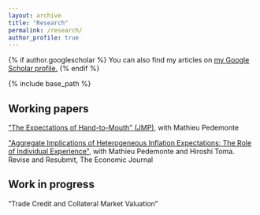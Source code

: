 ```yaml
---
layout: archive
title: "Research"
permalink: /research/
author_profile: true
---
```


{% if author.googlescholar %}
You can also find my articles on <u><a href="{{author.googlescholar}}">my Google Scholar profile</a>.</u>
{% endif %}

{% include base_path %}

## Working papers

["The Expectations of Hand-to-Mouth" (JMP)](https://tyentzen.github.io/files/montero_yang_yentzen_price_of_faith_250206.pdf), with Mathieu Pedemonte

["Aggregate Implications of Heterogeneous Inflation Expectations: The Role of Individual Experience"](https://doi.org/10.26509/frbc-wp-202304), with Mathieu Pedemonte and Hiroshi Toma. Revise and Resubmit, The Economic Journal


## Work in progress

“Trade Credit and Collateral Market Valuation”

